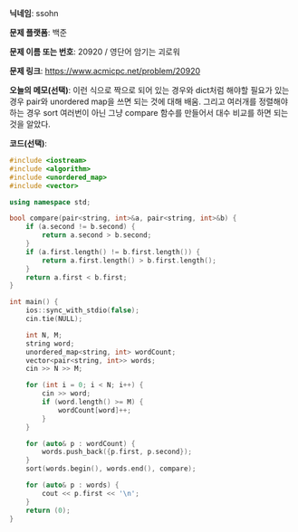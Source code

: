 **닉네임**: ssohn

**문제 플랫폼**: 백준

**문제 이름 또는 번호**: 20920 / 영단어 암기는 괴로워

**문제 링크**: https://www.acmicpc.net/problem/20920

**오늘의 메모(선택)**: 이런 식으로 짝으로 되어 있는 경우와 dict처럼 해야할 필요가 있는 경우 pair와 unordered map을 쓰면 되는 것에 대해 배움. 그리고 여러개를 정렬해야 하는 경우 sort 여러번이 아닌 그냥 compare 함수를 만들어서 대수 비교를 하면 되는 것을 알았다.

**코드(선택)**:

```c++
#include <iostream>
#include <algorithm>
#include <unordered_map>
#include <vector>

using namespace std;

bool compare(pair<string, int>&a, pair<string, int>&b) {
	if (a.second != b.second) {
		return a.second > b.second;
	}
	if (a.first.length() != b.first.length()) {
		return a.first.length() > b.first.length();
	}
	return a.first < b.first;
}

int main() {
	ios::sync_with_stdio(false);
	cin.tie(NULL);

	int N, M;
	string word;
	unordered_map<string, int> wordCount;
	vector<pair<string, int>> words;
	cin >> N >> M;

	for (int i = 0; i < N; i++) {
		cin >> word;
		if (word.length() >= M) {
			wordCount[word]++;
		}
	}

	for (auto& p : wordCount) {
		words.push_back({p.first, p.second});
	}
	sort(words.begin(), words.end(), compare);

	for (auto& p : words) {
		cout << p.first << '\n';
	}
	return (0);
}
```
